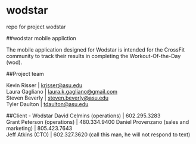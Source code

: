 # wodstar
repo for project wodstar

##wodstar mobile appliction

The mobile application designed for Wodstar is intended for the CrossFit community to track their results in completing the Workout-Of-the-Day (wod).

##Project team

Kevin Risser | krisser@asu.edu  
Laura Gagliano | laura.k.gagliano@gmail.com  
Steven Beverly | steven.beverly@asu.edu  
Tyler Daulton | tdaulton@asu.edu  

##Client - Wodstar
David Celmins (operations) | 602.295.3283  
Grant Peterson (operations) | 480.334.9400 
Daniel Provenzano (sales and marketing) | 805.423.7643  
Jeff Atkins (CTO) | 602.327.3620 (call this man, he will not respond to text)  

